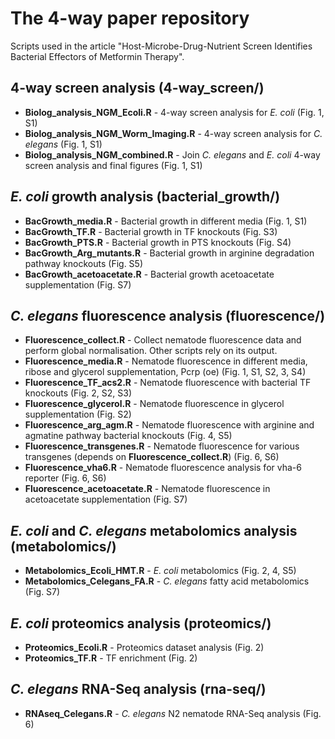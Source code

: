 # The 4-way paper repository
Scripts used in the article "Host-Microbe-Drug-Nutrient Screen Identifies Bacterial Effectors of Metformin Therapy".

## 4-way screen analysis (4-way_screen/)
- **Biolog_analysis_NGM_Ecoli.R** - 4-way screen analysis for *E. coli* (Fig. 1, S1)
- **Biolog_analysis_NGM_Worm_Imaging.R** - 4-way screen analysis for *C. elegans* (Fig. 1, S1)
- **Biolog_analysis_NGM_combined.R** - Join *C. elegans* and *E. coli* 4-way screen analysis and final figures (Fig. 1, S1)

## *E. coli* growth analysis (bacterial_growth/)
- **BacGrowth_media.R** - Bacterial growth in different media (Fig. 1, S1)
- **BacGrowth_TF.R** - Bacterial growth in TF knockouts (Fig. S3)
- **BacGrowth_PTS.R** - Bacterial growth in PTS knockouts (Fig. S4)
- **BacGrowth_Arg_mutants.R** - Bacterial growth in arginine degradation pathway knockouts (Fig. S5)
- **BacGrowth_acetoacetate.R** - Bacterial growth acetoacetate supplementation (Fig. S7)

## *C. elegans* fluorescence analysis (fluorescence/)
- **Fluorescence_collect.R** - Collect nematode fluorescence data and perform global normalisation. Other scripts rely on its output.
- **Fluorescence_media.R** - Nematode fluorescence in different media, ribose and glycerol supplementation, Pcrp (oe) (Fig. 1, S1, S2, 3, S4)
- **Fluorescence_TF_acs2.R** - Nematode fluorescence with bacterial TF knockouts (Fig. 2, S2, S3)
- **Fluorescence_glycerol.R** - Nematode fluorescence in glycerol supplementation (Fig. S2)
- **Fluorescence_arg_agm.R** - Nematode fluorescence with arginine and agmatine pathway bacterial knockouts (Fig. 4, S5)
- **Fluorescence_transgenes.R** - Nematode fluorescence for various transgenes (depends on **Fluorescence_collect.R**) (Fig. 6, S6)
- **Fluorescence_vha6.R** - Nematode fluorescence analysis for vha-6 reporter (Fig. 6, S6)
- **Fluorescence_acetoacetate.R** - Nematode fluorescence in acetoacetate supplementation (Fig. S7)

## *E. coli* and *C. elegans* metabolomics analysis (metabolomics/)
- **Metabolomics_Ecoli_HMT.R** - *E. coli* metabolomics (Fig. 2, 4, S5)
- **Metabolomics_Celegans_FA.R** - *C. elegans* fatty acid metabolomics (Fig. S7)

## *E. coli* proteomics analysis (proteomics/)
- **Proteomics_Ecoli.R** - Proteomics dataset analysis (Fig. 2)
- **Proteomics_TF.R** - TF enrichment (Fig. 2)

##  *C. elegans* RNA-Seq analysis (rna-seq/)
- **RNAseq_Celegans.R** - *C. elegans* N2 nematode RNA-Seq analysis (Fig. 6)
